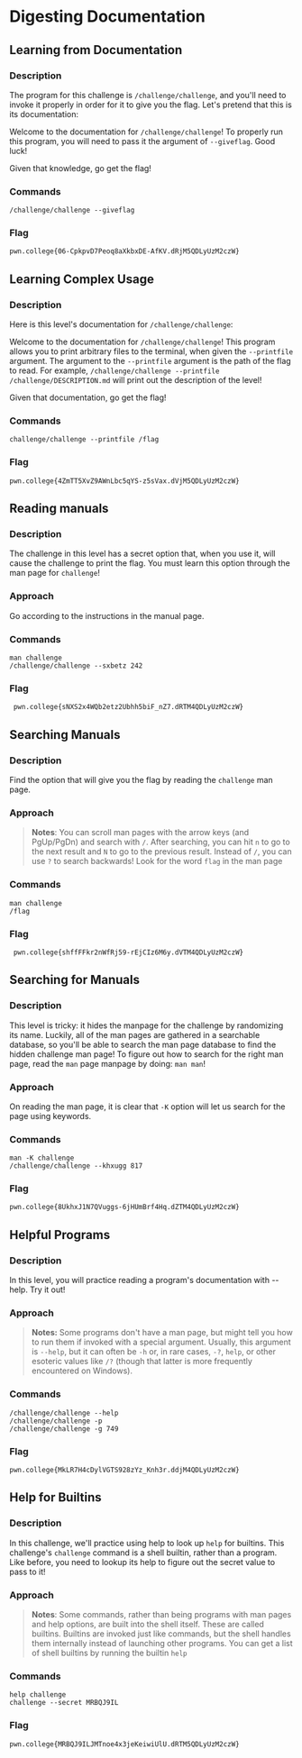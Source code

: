 # Digesting Documentation

## Learning from Documentation
### Description
The program for this challenge is `/challenge/challenge`, and you'll need to invoke it properly in order for it to give you the flag. Let's pretend that this is its documentation:

Welcome to the documentation for `/challenge/challenge`! To properly run this program, you will need to pass it the argument of `--giveflag`. Good luck!

Given that knowledge, go get the flag!
### Commands
`/challenge/challenge --giveflag`
### Flag
`pwn.college{06-CpkpvD7Peoq8aXkbxDE-AfKV.dRjM5QDLyUzM2czW}`

## Learning Complex Usage
### Description
Here is this level's documentation for `/challenge/challenge`:

Welcome to the documentation for `/challenge/challenge`! This program allows you to print arbitrary files to the terminal, when given the `--printfile` argument. The argument to the `--printfile` argument is the path of the flag to read. For example, `/challenge/challenge --printfile /challenge/DESCRIPTION.md` will print out the description of the level!

Given that documentation, go get the flag!
### Commands
`challenge/challenge --printfile /flag`
### Flag
`pwn.college{4ZmTT5XvZ9AWnLbc5qYS-z5sVax.dVjM5QDLyUzM2czW}`

## Reading manuals
### Description
The challenge in this level has a secret option that, when you use it, will cause the challenge to print the flag. You must learn this option through the man page for `challenge`!
### Approach
Go according to the instructions in the manual page. 
### Commands
```
man challenge
/challenge/challenge --sxbetz 242
```
### Flag
` pwn.college{sNXS2x4WQb2etz2Ubhh5biF_nZ7.dRTM4QDLyUzM2czW}`

## Searching Manuals
### Description
Find the option that will give you the flag by reading the `challenge` man page.
### Approach
>**Notes**: You can scroll man pages with the arrow keys (and PgUp/PgDn) and search with `/`. After searching, you can hit `n` to go to the next result and `N` to go to the previous result. Instead of `/`, you can use `?` to search backwards!
Look for the word `flag` in the man page 
### Commands
```
man challenge
/flag 
```
### Flag
` pwn.college{shffFFkr2nWfRj59-rEjCIz6M6y.dVTM4QDLyUzM2czW}`

## Searching for Manuals
### Description
This level is tricky: it hides the manpage for the challenge by randomizing its name. Luckily, all of the man pages are gathered in a searchable database, so you'll be able to search the man page database to find the hidden challenge man page! To figure out how to search for the right man page, read the `man` page manpage by doing: `man man`!
### Approach
On reading the man page, it is clear that `-K` option will let us search for the page using keywords.  

### Commands
```
man -K challenge
/challenge/challenge --khxugg 817
```
### Flag
`pwn.college{8UkhxJ1N7QVuggs-6jHUmBrf4Hq.dZTM4QDLyUzM2czW}`

## Helpful Programs
### Description
In this level, you will practice reading a program's documentation with --help. Try it out!
### Approach
>**Notes:** Some programs don't have a man page, but might tell you how to run them if invoked with a special argument. Usually, this argument is `--help`, but it can often be `-h` or, in rare cases, `-?`, `help`, or other esoteric values like `/?` (though that latter is more frequently encountered on Windows).
### Commands
```
/challenge/challenge --help
/challenge/challenge -p
/challenge/challenge -g 749
```
### Flag
`pwn.college{MkLR7H4cDylVGTS928zYz_Knh3r.ddjM4QDLyUzM2czW}`

## Help for Builtins
### Description
In this challenge, we'll practice using help to look up `help` for builtins. This challenge's `challenge` command is a shell builtin, rather than a program. Like before, you need to lookup its help to figure out the secret value to pass to it!
### Approach
>**Notes**: Some commands, rather than being programs with man pages and help options, are built into the shell itself. These are called builtins. Builtins are invoked just like commands, but the shell handles them internally instead of launching other programs. You can get a list of shell builtins by running the builtin `help`
### Commands
```
help challenge
challenge --secret MRBQJ9IL
```
### Flag
`pwn.college{MRBQJ9ILJMTnoe4x3jeKeiwiUlU.dRTM5QDLyUzM2czW}`
